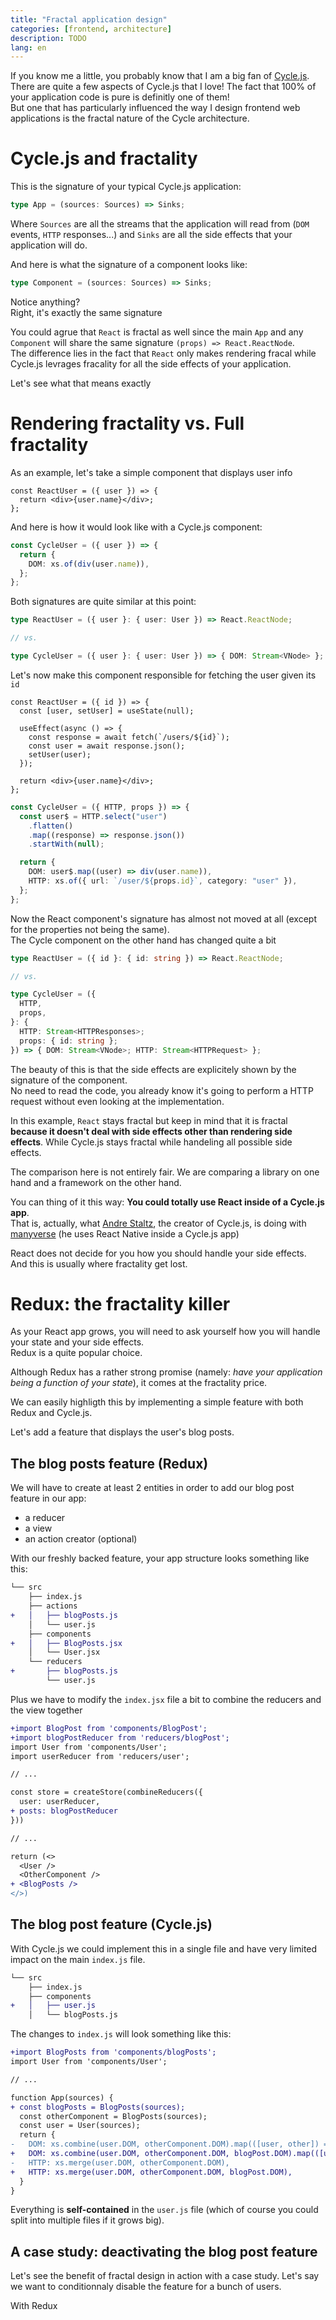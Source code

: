 ```yaml
---
title: "Fractal application design"
categories: [frontend, architecture]
description: TODO
lang: en
---
```


If you know me a little, you probably know that I am a big fan of [Cycle.js](https://cycle.js.org/).  
There are quite a few aspects of Cycle.js that I love! The fact that 100% of your application code is pure is definitly one of them!  
But one that has particularly influenced the way I design frontend web applications is the fractal nature of the Cycle architecture.

# Cycle.js and fractality

This is the signature of your typical Cycle.js application:

```ts
type App = (sources: Sources) => Sinks;
```

Where `Sources` are all the streams that the application will read from (`DOM` events, `HTTP` responses...) and `Sinks` are all the side effects that your application will do.

And here is what the signature of a component looks like:

```ts
type Component = (sources: Sources) => Sinks;
```

Notice anything?  
Right, it's exactly the same signature

You could agrue that `React` is fractal as well since the main `App` and any `Component` will share the same signature `(props) => React.ReactNode`.  
The difference lies in the fact that `React` only makes rendering fracal while Cycle.js levrages fracality for all the side effects of your application.

Let's see what that means exactly

# Rendering fractality vs. Full fractality

As an example, let's take a simple component that displays user info

```tsx
const ReactUser = ({ user }) => {
  return <div>{user.name}</div>;
};
```

And here is how it would look like with a Cycle.js component:

```ts
const CycleUser = ({ user }) => {
  return {
    DOM: xs.of(div(user.name)),
  };
};
```

Both signatures are quite similar at this point:

```ts
type ReactUser = ({ user }: { user: User }) => React.ReactNode;

// vs.

type CycleUser = ({ user }: { user: User }) => { DOM: Stream<VNode> };
```

Let's now make this component responsible for fetching the user given its `id`

```tsx
const ReactUser = ({ id }) => {
  const [user, setUser] = useState(null);

  useEffect(async () => {
    const response = await fetch(`/users/${id}`);
    const user = await response.json();
    setUser(user);
  });

  return <div>{user.name}</div>;
};
```

```ts
const CycleUser = ({ HTTP, props }) => {
  const user$ = HTTP.select("user")
    .flatten()
    .map((response) => response.json())
    .startWith(null);

  return {
    DOM: user$.map((user) => div(user.name)),
    HTTP: xs.of({ url: `/user/${props.id}`, category: "user" }),
  };
};
```

Now the React component's signature has almost not moved at all (except for the properties not being the same).  
The Cycle component on the other hand has changed quite a bit

```ts
type ReactUser = ({ id }: { id: string }) => React.ReactNode;

// vs.

type CycleUser = ({
  HTTP,
  props,
}: {
  HTTP: Stream<HTTPResponses>;
  props: { id: string };
}) => { DOM: Stream<VNode>; HTTP: Stream<HTTPRequest> };
```

The beauty of this is that the side effects are explicitely shown by the signature of the component.  
No need to read the code, you already know it's going to perform a HTTP request without even looking at the implementation.

In this example, `React` stays fractal but keep in mind that it is fractal **because it doesn't deal with side effects other than rendering side effects**.
While Cycle.js stays fractal while handeling all possible side effects.

The comparison here is not entirely fair. We are comparing a library on one hand and a framework on the other hand.

You can thing of it this way: **You could totally use React inside of a Cycle.js app**.  
That is, actually, what [Andre Staltz](https://twitter.com/andrestaltz), the creator of Cycle.js, is doing with [manyverse](https://gitlab.com/staltz/manyverse#manyverse) (he uses React Native inside a Cycle.js app)

React does not decide for you how you should handle your side effects. And this is usually where fractality get lost.

# Redux: the fractality killer

As your React app grows, you will need to ask yourself how you will handle your state and your side effects.  
Redux is a quite popular choice.

Although Redux has a rather strong promise (namely: _have your application being a function of your state_), it comes at the fractality price.

We can easily highligth this by implementing a simple feature with both Redux and Cycle.js.

Let's add a feature that displays the user's blog posts.

## The blog posts feature (Redux)

We will have to create at least 2 entities in order to add our blog post feature in our app:

- a reducer
- a view
- an action creator (optional)

With our freshly backed feature, your app structure looks something like this:

```diff
└── src
    ├── index.js
    ├── actions
+   │   ├── blogPosts.js
    │   └── user.js
    ├── components
+   │   ├── BlogPosts.jsx
    │   └── User.jsx
    └── reducers
+       ├── blogPosts.js
        └── user.js
```

Plus we have to modify the `index.jsx` file a bit to combine the reducers and the view together

```diff
+import BlogPost from 'components/BlogPost';
+import blogPostReducer from 'reducers/blogPost';
import User from 'components/User';
import userReducer from 'reducers/user';

// ...

const store = createStore(combineReducers({
  user: userReducer,
+ posts: blogPostReducer
}))

// ...

return (<>
  <User />
  <OtherComponent />
+ <BlogPosts />
</>)
```

## The blog post feature (Cycle.js)

With Cycle.js we could implement this in a single file and have very limited impact on the main `index.js` file.

```diff
└── src
    ├── index.js
    ├── components
+   │   ├── user.js
    │   └── blogPosts.js
```

The changes to `index.js` will look something like this:

```diff
+import BlogPosts from 'components/blogPosts';
import User from 'components/User';

// ...

function App(sources) {
+ const blogPosts = BlogPosts(sources);
  const otherComponent = BlogPosts(sources);
  const user = User(sources);
  return {
-   DOM: xs.combine(user.DOM, otherComponent.DOM).map(([user, other]) => div([user, other])),
+   DOM: xs.combine(user.DOM, otherComponent.DOM, blogPost.DOM).map(([user, other, posts]) => div([user, other, posts])),
-   HTTP: xs.merge(user.DOM, otherComponent.DOM),
+   HTTP: xs.merge(user.DOM, otherComponent.DOM, blogPost.DOM),
  }
}
```

Everything is **self-contained** in the `user.js` file (which of course you could split into multiple files if it grows big). 

## A case study: deactivating the blog post feature

Let's see the benefit of fractal design in action with a case study. 
Let's say we want to conditionnaly disable the feature for a bunch of users. 

With Redux 
